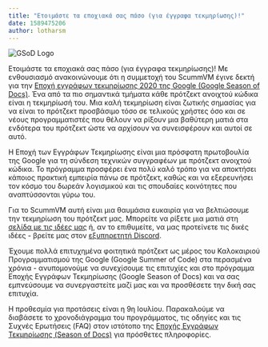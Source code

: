 ```yaml
---
title: "Ετοιμάστε τα εποχιακά σας πάσο (για έγγραφα τεκμηρίωσης)!"
date: 1589475206
author: lotharsm
---
```


![GSoD Logo](/data/news/GSoD2020Logo.png)

Ετοιμάστε τα εποχιακά σας πάσο (για έγγραφα τεκμηρίωσης)! Με ενθουσιασμό ανακοινώνουμε ότι η συμμετοχή του ScummVM έγινε δεκτή για την [Εποχή εγγράφων τεκμηρίωσης 2020 της Google (Google Season of Docs)](https://developers.google.com/season-of-docs). Ένα από τα πιο σημαντικά τμήματα κάθε πρότζεκτ ανοιχτού κώδικα είναι η τεκμηρίωσή του. Μια καλή τεκμηρίωση είναι ζωτικής σημασίας για να είναι το πρότζεκτ προσβάσιμο τόσο σε τελικούς χρήστες όσο και σε νέους προγραμματιστές που θέλουν να ρίξουν μια βαθύτερη ματιά στα ενδότερα του πρότζεκτ ώστε να αρχίσουν να συνεισφέρουν και αυτοί σε αυτό.

Η Εποχή των Εγγράφων Τεκμηρίωσης είναι μια πρόσφατη πρωτοβουλία της Google για τη σύνδεση τεχνικών συγγραφέων με πρότζεκτ ανοιχτού κώδικα. Το πρόγραμμα προσφέρει ένα πολύ καλό τρόπο για να αποκτήσει κάποιος πρακτική εμπειρία πάνω σε πρότζεκτ, καθώς και να εξερευνήσει τον κόσμο του δωρεάν λογισμικού και τις σπουδαίες κοινότητες που αναπτύσσονται γύρω του. 

Για το ScummVM αυτή είναι μια θαυμάσια ευκαιρία για να βελτιώσουμε την τεκμηρίωση του πρότζεκτ μας. Μπορείτε να ρίξετε μια ματιά στη [σελίδα με τις ιδέες μας](https://wiki.scummvm.org/index.php?title=Season_of_Docs/GSoD_Ideas) ή, αν το επιθυμείτε, να μας προτείνετε τις δικές ιδέες - βρείτε μας στον [εξυπηρετητή Discord](https://discord.gg/6TBm9hJ).

Έχουμε πολλά επιτυχημένα φοιτητικά πρότζεκτ ως μέρος του Καλοκαιριού Προγραμματισμού της Google (Google Summer of Code) στα περασμένα χρόνια - ανυπομονούμε να συνεχίσουμε τις επιτυχίες και στο πρόγραμμα Εποχής Εγγράφων Τεκμηρίωσης (Google Season of Docs) και να σας εμπνεύσουμε να συνεργαστείτε μαζί μας και να προσθέσετε την δική σας επιτυχία.

Η προθεσμία για προτάσεις είναι η 9η Ιουλίου. Παρακαλούμε να διαβάσετε το χρονοδιάγραμμα του προγράμματος, τις οδηγίες και τις Συχνές Ερωτήσεις (FAQ) στον ιστότοπο της [Εποχής Εγγράφων Τεκμηρίωσης (Season of Docs)](https://developers.google.com/season-of-docs)  για πρόσθετες πληροφορίες.
